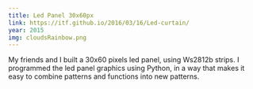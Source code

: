 ```yaml
---
title: Led Panel 30x60px
link: https://itf.github.io/2016/03/16/Led-curtain/
year: 2015
img: cloudsRainbow.png
---
```


My friends and I built a 30x60 pixels led panel, using Ws2812b strips. I programmed the led panel graphics using Python, in a way that makes it easy to combine patterns and functions into new patterns.
